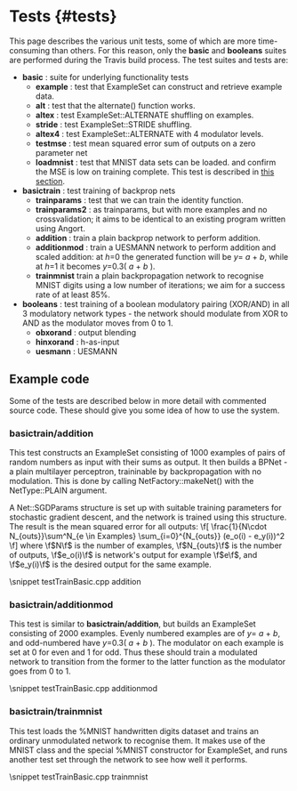 Tests   {#tests}
=====
This page describes the various unit tests, some of which are more time-consuming
than others. For this reason, only the **basic** and **booleans** suites are
performed during the Travis build process. The test suites and tests are:

* **basic** : suite for underlying functionality tests
    * **example** : test that ExampleSet can construct and retrieve example data.
    * **alt** : test that the alternate() function works.
    * **altex** : test ExampleSet::ALTERNATE shuffling on examples.
    * **stride** : test ExampleSet::STRIDE shuffling.
    * **altex4** : test ExampleSet::ALTERNATE with 4 modulator levels.
    * **testmse** : test mean squared error sum of outputs on a zero parameter net
    * **loadmnist** : test that MNIST data sets can be loaded.
    and confirm the MSE is low on training complete. This test is described in
    [this section](##Addition).
* **basictrain** : test training of backprop nets
    * **trainparams** : test that we can train the identity function.
    * **trainparams2** : as trainparams, but with more examples and no crossvalidation;
    it aims to be identical to an existing program written using Angort.
    * **addition** : train a plain backprop network to perform addition.
    * **additionmod** : train a UESMANN network to perform addition and scaled addition:
    at *h*=0 the generated function will be *y*= *a* + *b*, while at *h*=1 it becomes
    *y*=0.3( *a* + *b* ).
    * **trainmnist** train a plain backpropagation network to recognise MNIST digits
    using a low number of iterations; we aim for a success rate of at least 85%.
* **booleans** : test training of a boolean modulatory pairing (XOR/AND) in all 3 modulatory network
types - the network should modulate from XOR to AND as the modulator moves from 0 to 1.
    * **obxorand** : output blending
    * **hinxorand** : h-as-input
    * **uesmann** : UESMANN
    
    

## Example code
Some of the tests are described below in more detail with commented source code.
These should give you some idea of how to use the system.

### basictrain/addition
This test constructs an ExampleSet consisting of 1000 examples of pairs of random numbers
as input with their sums as output. It then builds a BPNet - 
a plain multilayer perceptron, traininable by backpropagation with no modulation. 
This is done by calling NetFactory::makeNet() with the NetType::PLAIN
argument. 

A Net::SGDParams structure is set up with suitable training parameters for stochastic
gradient descent, and the network is trained using this structure. The result is the mean
squared error for all outputs:
    \f[
    \frac{1}{N\cdot N_{outs}}\sum^N_{e \in Examples} \sum_{i=0}^{N_{outs}} (e_o(i) - e_y(i))^2
    \f]
    where
    \f$N\f$ is the number of examples, 
    \f$N_{outs}\f$ is the number of outputs,
    \f$e_o(i)\f$ is network's output for example \f$e\f$,
    and
     \f$e_y(i)\f$ is the desired output for the same example.

\snippet testTrainBasic.cpp addition


### basictrain/additionmod
This test is similar to **basictrain/addition**, but builds an ExampleSet consisting of
2000 examples. Evenly numbered examples are of *y*= *a* + *b*, and odd-numbered have
*y*=0.3( *a* + *b* ). The modulator on each example is set at 0 for even and 1 for odd.
Thus these should train a modulated network to transition from the former to the latter
function as the modulator goes from 0 to 1.

\snippet testTrainBasic.cpp additionmod


### basictrain/trainmnist
This test loads the %MNIST handwritten digits dataset and trains an ordinary unmodulated
network to recognise them. It makes use of the MNIST class and the special %MNIST constructor
for ExampleSet, and runs another test set through the network to see how well it performs.

\snippet testTrainBasic.cpp trainmnist
